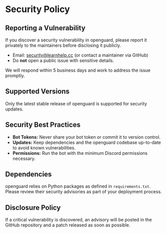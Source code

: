 # Security Policy

## Reporting a Vulnerability

If you discover a security vulnerability in openguard, please report it privately to the maintainers before disclosing it publicly.

- Email: security@learnhelp.cc (or contact a maintainer via GitHub)
- Do **not** open a public issue with sensitive details.

We will respond within 5 business days and work to address the issue promptly.

## Supported Versions

Only the latest stable release of openguard is supported for security updates.

## Security Best Practices

- **Bot Tokens:** Never share your bot token or commit it to version control.
- **Updates:** Keep dependencies and the openguard codebase up-to-date to avoid known vulnerabilities.
- **Permissions:** Run the bot with the minimum Discord permissions necessary.

## Dependencies

openguard relies on Python packages as defined in `requirements.txt`. Please review their security advisories as part of your deployment process.

## Disclosure Policy

If a critical vulnerability is discovered, an advisory will be posted in the GitHub repository and a patch released as soon as possible.
